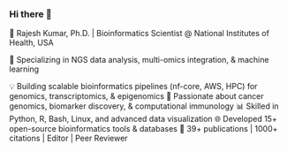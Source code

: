 ### Hi there 👋

🚀 Rajesh Kumar, Ph.D. | Bioinformatics Scientist @ National Institutes of Health, USA

🔬 Specializing in NGS data analysis, multi-omics integration, & machine learning

💡 Building scalable bioinformatics pipelines (nf-core, AWS, HPC) for genomics, transcriptomics, & epigenomics
🧬 Passionate about cancer genomics, biomarker discovery, & computational immunology
📊 Skilled in Python, R, Bash, Linux, and advanced data visualization
🌐 Developed 15+ open-source bioinformatics tools & databases
📄 39+ publications | 1000+ citations | Editor | Peer Reviewer
